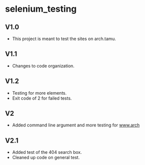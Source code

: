 selenium_testing
================

V1.0
----------------
 - This project is meant to test the sites on arch.tamu. 

V1.1
----------------
 - Changes to code organization.

V1.2
----------------
 - Testing for more elements.
 - Exit code of 2 for failed tests. 

V2
----------------
 - Added command line argument and more testing for www.arch

V2.1
----------------
 - Added test of the 404 search box.
 - Cleaned up code on general test.

